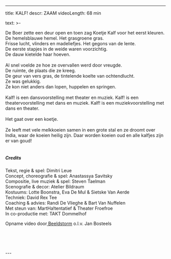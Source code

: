 
---
title: KALF!
descr: ZAAM
videoLength: 68 min

text: >-
  <p>De Boer zette een deur open en toen zag Koetje Kalf voor het eerst kleuren.<br>De hemelsblauwe hemel. Het grasgroene gras.<br>Frisse lucht, vlinders en madeliefjes. Het gegons van de lente.<br>De eerste stapjes in de weide waren voorzichtig.<br>De dauw kietelde haar hoeven.<br><br>Al snel voelde ze hoe ze overvallen werd door vreugde.<br>De ruimte, de plaats die ze kreeg.<br>De geur van vers gras, de tintelende koelte van ochtendlucht.<br>Ze was gelukkig.<br>Ze kon niet anders dan lopen, huppelen en springen.<br><br>Kalf! is een dansvoorstelling met theater en muziek. Kalf! is een theatervoorstelling met dans en muziek. Kalf! is een muziekvoorstelling met dans en theater.<br><br>Het gaat over een koetje.<br><br>Ze leeft met vele melkkoeien samen in een grote stal en ze droomt over India, waar de koeien heilig zijn. Daar worden koeien oud en alle kalfjes zijn er van goud!<br><br></p><h5>Credits</h5><p>Tekst, regie &amp; spel: Dimitri Leue<br>Concept, choreografie &amp; spel: Anastassya Savitsky<br>Compositie, live muziek &amp; spel: Steven Taelman<br>Scenografie &amp; decor: Atelier Bildraum<br>Kostuums: Lotte Boonstra, Eva De Mul &amp; Sietske Van Aerde<br>Techniek: David Rex Tee<br>Coaching &amp; advies: Randi De Vlieghe &amp; Bart Van Nuffelen<br>Met steun van: MartHa!tentatief &amp; Theater Froefroe<br>In co-productie met: TAKT Dommelhof</p><p>Opname video door<a href="http://www.beeldstorm.be"> Beeldstorm</a> o.l.v. Jan Bosteels&nbsp;&nbsp;</p><p><br></p><p>‍<br></p>
---
